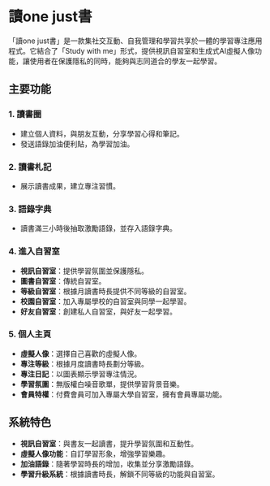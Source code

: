 # 讀one just書

「讀one just書」是一款集社交互動、自我管理和學習共享於一體的學習專注應用程式。它結合了「Study with me」形式，提供視訊自習室和生成式AI虛擬人像功能，讓使用者在保護隱私的同時，能夠與志同道合的學友一起學習。

## 主要功能

### 1. 讀書圈
- 建立個人資料，與朋友互動，分享學習心得和筆記。
- 發送語錄加油便利貼，為學習加油。

### 2. 讀書札記
- 展示讀書成果，建立專注習慣。

### 3. 語錄字典
- 讀書滿三小時後抽取激勵語錄，並存入語錄字典。

### 4. 進入自習室
- **視訊自習室**：提供學習氛圍並保護隱私。
- **圖書自習室**：傳統自習室。
- **等級自習室**：根據月讀書時長提供不同等級的自習室。
- **校園自習室**：加入專屬學校的自習室與同學一起學習。
- **好友自習室**：創建私人自習室，與好友一起學習。

### 5. 個人主頁
- **虛擬人像**：選擇自己喜歡的虛擬人像。
- **專注等級**：根據月度讀書時長劃分等級。
- **專注日記**：以圖表顯示學習專注情況。
- **學習氛圍**：無版權白噪音歌單，提供學習背景音樂。
- **會員特權**：付費會員可加入專屬大學自習室，擁有會員專屬功能。

## 系統特色

- **視訊自習室**：與書友一起讀書，提升學習氛圍和互動性。
- **虛擬人像功能**：自訂學習形象，增強學習樂趣。
- **加油語錄**：隨著學習時長的增加，收集並分享激勵語錄。
- **學習升級系統**：根據讀書時長，解鎖不同等級的功能與自習室。
